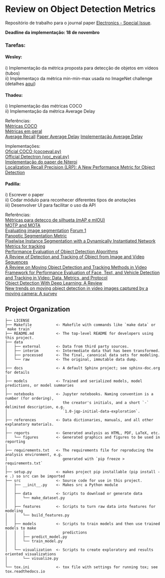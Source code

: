 Review on Object Detection Metrics
==============================

Repositório de trabalho para o journal paper [Electronics - Special Issue](https://www.mdpi.com/journal/electronics/special_issues/learning_based_detection).  

**Deadline da implementação: 18 de novembro**

### Tarefas:

#### Wesley:  

i) Implementação da métrica proposta para detecção de objetos em vídeos (tubos)  
ii) Implementaço da métrica min-min-max usada no ImageNet challenge (detalhes [aqui](https://www.kaggle.com/c/imagenet-object-localization-challenge/overview/evaluation))  

#### Thadeu:  

i) Implementação das métricas COCO  
ii) Implementação da métrica Average Delay  

Referências:  
[Métricas COCO](https://cocodataset.org/#detection-eval)  
[Métricas em geral](https://blog.zenggyu.com/en/post/2018-12-16/an-introduction-to-evaluation-metrics-for-object-detection/#fn3)  
[Average Recall](https://manalelaidouni.github.io/manalelaidouni.github.io/Evaluating-Object-Detection-Models-Guide-to-Performance-Metrics.html#average-recall-ar) 
[Paper Average Delay](https://arxiv.org/pdf/1908.06368.pdf)
[Implementação Average Delay](https://github.com/RalphMao/VMetrics)

Implementações:  
[Oficial COCO (cocoeval.py)](https://github.com/cocodataset/cocoapi/blob/master/PythonAPI/pycocotools/cocoeval.py)  
[Official Detectron (voc_eval.py)](https://github.com/facebookresearch/Detectron/blob/cbb0236dfdc17790658c146837215d2728e6fadd/detectron/datasets/voc_eval.py)  
[Implementação do paper de Niteroi](https://github.com/rafaelpadilla/Object-Detection-Metrics)  
[Localization Recall Precision (LRP): A New Performance Metric for Object Detection](https://arxiv.org/pdf/1807.01696.pdf)   
#### Padilla:  

i) Escrever o paper  
ii) Codar módulo para reconhecer diferentes tipos de anotações  
iii) Desenvolver UI para facilitar o uso da API  

Referências:  
[Métricas para detecço de silhueta (mAP e mIOU)](https://www.youtube.com/watch?v=pDhCbYc0NBQ)  
[MOTP and MOTA](https://arxiv.org/pdf/2007.14863.pdf)  
[Evaluating image segmentation](https://www.jeremyjordan.me/evaluating-image-segmentation-models/) 
[Forum 1](https://stats.stackexchange.com/questions/462279/why-is-map-mean-average-precision-used-for-instance-segmentation-tasks)  
[Panoptic Segmentation Metric](https://openaccess.thecvf.com/content_CVPR_2019/papers/Kirillov_Panoptic_Segmentation_CVPR_2019_paper.pdf)  
[Pixelwise Instance Segmentation with a Dynamically Instantiated Network]()  
[Metrics for tracking](https://ieeexplore.ieee.org/stamp/stamp.jsp?arnumber=4479472&casa_token=qVqK8NIQsNYAAAAA:F0uihc_37NUlyDWny3Yvwowb7k5xSM9ZZa7g8W5kAHVs0fXovPxNfQxpWNgPWBezt0MueFqzGA&tag=1)  
[Performance Evaluation of Object Detection Algorithms](https://ieeexplore.ieee.org/stamp/stamp.jsp?arnumber=1048198&casa_token=7g5QwzVvBycAAAAA:3jQBF9mrWJ9OIYHO9O5gbvJme9q7nSNyRO7IJNJywuZCiliGOSkIiXpqrp6JiSpaHPv-fYnY3Q)  
[A Review of Detection and Tracking of Object from Image and Video Sequences](http://www.ripublication.com/ijcir17/ijcirv13n5_07.pdf)  
[A Review on Moving Object Detection and Tracking Methods in Video](https://acadpubl.eu/jsi/2018-118-16-17/articles/16/33.pdf)  
[Framework for Performance Evaluation of Face, Text, and Vehicle Detection and Tracking in Video: Data, Metrics, and Protocol](https://ieeexplore.ieee.org/stamp/stamp.jsp?arnumber=4479472&casa_token=qVqK8NIQsNYAAAAA:F0uihc_37NUlyDWny3Yvwowb7k5xSM9ZZa7g8W5kAHVs0fXovPxNfQxpWNgPWBezt0MueFqzGA&tag=1)  
[Object Detection With Deep Learning: A Review](https://ieeexplore.ieee.org/stamp/stamp.jsp?arnumber=8627998&casa_token=AQl_UN40niwAAAAA:yxPx_j_ul-lgCnon8F5FmHhRIkZJMNugSximoi6SHmLrG_W8l-UOb5YxvoTQ69HCdluwVJhrHQ)  
[New trends on moving object detection in video images captured by a moving camera: A survey]()  



Project Organization
------------

    ├── LICENSE
    ├── Makefile           <- Makefile with commands like `make data` or `make train`
    ├── README.md          <- The top-level README for developers using this project.
    ├── data
    │   ├── external       <- Data from third party sources.
    │   ├── interim        <- Intermediate data that has been transformed.
    │   ├── processed      <- The final, canonical data sets for modeling.
    │   └── raw            <- The original, immutable data dump.
    │
    ├── docs               <- A default Sphinx project; see sphinx-doc.org for details
    │
    ├── models             <- Trained and serialized models, model predictions, or model summaries
    │
    ├── notebooks          <- Jupyter notebooks. Naming convention is a number (for ordering),
    │                         the creator's initials, and a short `-` delimited description, e.g.
    │                         `1.0-jqp-initial-data-exploration`.
    │
    ├── references         <- Data dictionaries, manuals, and all other explanatory materials. 
    │
    ├── reports            <- Generated analysis as HTML, PDF, LaTeX, etc.
    │   └── figures        <- Generated graphics and figures to be used in reporting
    │
    ├── requirements.txt   <- The requirements file for reproducing the analysis environment, e.g.
    │                         generated with `pip freeze > requirements.txt`
    │
    ├── setup.py           <- makes project pip installable (pip install -e .) so src can be imported
    ├── src                <- Source code for use in this project.
    │   ├── __init__.py    <- Makes src a Python module
    │   │
    │   ├── data           <- Scripts to download or generate data
    │   │   └── make_dataset.py
    │   │
    │   ├── features       <- Scripts to turn raw data into features for modeling
    │   │   └── build_features.py
    │   │
    │   ├── models         <- Scripts to train models and then use trained models to make
    │   │   │                 predictions
    │   │   ├── predict_model.py
    │   │   └── train_model.py
    │   │
    │   └── visualization  <- Scripts to create exploratory and results oriented visualizations
    │       └── visualize.py
    │
    └── tox.ini            <- tox file with settings for running tox; see tox.readthedocs.io



